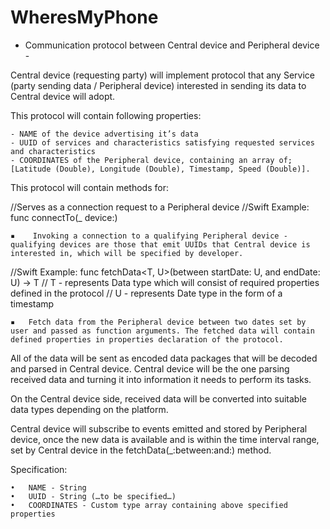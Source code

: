 # WheresMyPhone

- Communication protocol between Central device and Peripheral device -

Central device (requesting party) will implement protocol that any Service (party sending data / Peripheral device) interested in sending its data to Central device will adopt.

This protocol will contain following properties:

	- NAME of the device advertising it’s data
	- UUID of services and characteristics satisfying requested services and characteristics
	- COORDINATES of the Peripheral device, containing an array of; [Latitude (Double), Longitude (Double), Timestamp, Speed (Double)].

This protocol will contain methods for:

//Serves as a connection request to a Peripheral device
//Swift Example: func connectTo(_ device:)

	▪	 Invoking a connection to a qualifying Peripheral device - qualifying devices are those that emit UUIDs that Central device is interested in, which will be specified by developer.

//Swift Example: func fetchData<T, U>(between startDate: U, and endDate: U) -> T
// T - represents Data type which will consist of required properties defined in the protocol
// U - represents Date type in the form of a timestamp 

	▪	Fetch data from the Peripheral device between two dates set by user and passed as function arguments. The fetched data will contain defined properties in properties declaration of the protocol.
			
All of the data will be sent as encoded data packages that will be decoded and parsed in Central device.
Central device will be the one parsing received data and turning it into information it needs to perform its tasks.

On the Central device side, received data will be converted into suitable data types depending on the platform.

Central device will subscribe to events emitted and stored by Peripheral device, once the new data is available and is within the time interval range, set by Central device in the fetchData(_:between:and:) method. 

Specification:

	•	NAME - String
	•	UUID - String (…to be specified…)
	•	COORDINATES - Custom type array containing above specified properties
	

